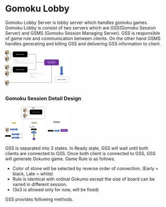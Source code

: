 # Gomoku Lobby
Gomoku Lobby Server is lobby server which handles gomoku games. Gomoku Lobby is consist of two servers which are GSS(Gomoku Session Server) and GSMS (Gomoku Session Managing Server). GSS is responsible of game rule and communication between clients. On the other hand GSMS handles generating and killing GSS and delivering GSS information to client. 



<img src=".\images\topArchitecture.jpg" style="zoom:20%;" />

### Gomoku Session Detail Design

<img src=".\images\detail.jpg" alt="detail" style="zoom:20%;" />

GSS is separated into 3 states. In Ready state, GSS will wait until both clients are connected to  GSS. Once both client is connected to GSS, GSS will generate Gokumo game. Game Rule is as follows.

* Color of stone will be selected by reverse order of connection. (Early = black, Late = white)
* Rule is identical with ordinal Gokumo except the size of board can be varied in different session.
* (3x3 is allowed only for now, will be fixed)

GSS provides following methods.


